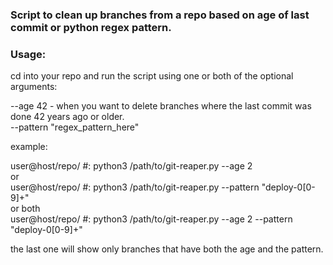 ### Script to clean up branches from a repo based on age of last commit or python regex pattern.  

### Usage:  
cd into your repo and run the script using one or both of the optional arguments:  

--age 42 - when you want to delete branches where the last commit was done 42 years ago or older.  
--pattern "regex_pattern_here"  

example:  

user@host/repo/ #: python3 /path/to/git-reaper.py --age 2  
or  
user@host/repo/ #: python3 /path/to/git-reaper.py --pattern "deploy-0[0-9]+"  
or both  
user@host/repo/ #: python3 /path/to/git-reaper.py --age 2 --pattern "deploy-0[0-9]+"  

the last one will show only branches that have both the age and the pattern.  

